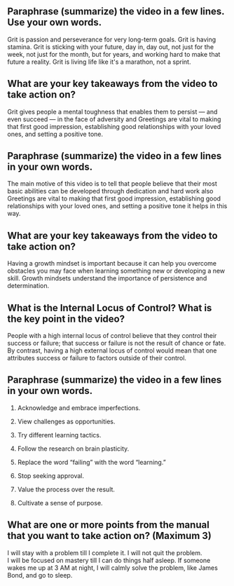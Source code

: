 ## Paraphrase (summarize) the video in a few lines. Use your own words.

Grit is passion and perseverance for very long-term goals. Grit is having stamina. Grit is sticking with your future, day in, day out, not just for the week, not just for the month, but for years, and working hard to make that future a reality. Grit is living life like it's a marathon, not a sprint.
## What are your key takeaways from the video to take action on?

Grit gives people a mental toughness that enables them to persist — and even succeed — in the face of adversity and Greetings are vital to making that first good impression, establishing good relationships with your loved ones, and setting a positive tone. 

## Paraphrase (summarize) the video in a few lines in your own words.

The main motive of this video is to tell that people believe that their most basic abilities can be developed through dedication and hard work also Greetings are vital to making that first good impression, establishing good relationships with your loved ones, and setting a positive tone it helps in this way.
## What are your key takeaways from the video to take action on?

Having a growth mindset is important because it can help you overcome obstacles you may face when learning something new or developing a new skill. Growth mindsets understand the importance of persistence and determination.
## What is the Internal Locus of Control? What is the key point in the video?

People with a high internal locus of control believe that they control their success or failure; that success or failure is not the result of chance or fate. By contrast, having a high external locus of control would mean that one attributes success or failure to factors outside of their control.
## Paraphrase (summarize) the video in a few lines in your own words.

1. Acknowledge and embrace imperfections.

2. View challenges as opportunities.

3. Try different learning tactics.

4. Follow the research on brain plasticity.

5. Replace the word “failing” with the word “learning.”

6. Stop seeking approval.

7. Value the process over the result.

8. Cultivate a sense of purpose.


## What are one or more points from the manual that you want to take action on? (Maximum 3)

I will stay with a problem till I complete it. I will not quit the problem.<br>
I will be focused on mastery till I can do things half asleep. If someone wakes me up at 3 AM at night, I will calmly solve the problem, like James Bond, and go to sleep. 
